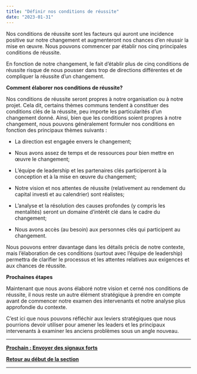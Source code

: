 ```yaml
---
title: "Définir nos conditions de réussite"
date: "2023-01-31"
---
```


Nos conditions de réussite sont les facteurs qui auront une incidence positive sur notre changement et augmenteront nos chances d’en réussir la mise en œuvre. Nous pouvons commencer par établir nos cinq principales conditions de réussite.

En fonction de notre changement, le fait d’établir plus de cinq conditions de réussite risque de nous pousser dans trop de directions différentes et de compliquer la réussite d’un changement.

**Comment élaborer nos conditions de réussite?**

Nos conditions de réussite seront propres à notre organisation ou à notre projet. Cela dit, certains thèmes communs tendent à constituer des conditions clés de la réussite, peu importe les particularités d’un changement donné. Ainsi, bien que les conditions soient propres à notre changement, nous pouvons généralement formuler nos conditions en fonction des principaux thèmes suivants :

- La direction est engagée envers le changement;

- Nous avons assez de temps et de ressources pour bien mettre en œuvre le changement;

- L’équipe de leadership et les partenaires clés participeront à la conception et à la mise en œuvre du changement;

- Notre vision et nos attentes de réussite (relativement au rendement du capital investi et au calendrier) sont réalistes;

- L’analyse et la résolution des causes profondes (y compris les mentalités) seront un domaine d’intérêt clé dans le cadre du changement;

- Nous avons accès (au besoin) aux personnes clés qui participent au changement.

Nous pouvons entrer davantage dans les détails précis de notre contexte, mais l’élaboration de ces conditions (surtout avec l’équipe de leadership) permettra de clarifier le processus et les attentes relatives aux exigences et aux chances de réussite.

**Prochaines étapes**

Maintenant que nous avons élaboré notre vision et cerné nos conditions de réussite, il nous reste un autre élément stratégique à prendre en compte avant de commencer notre examen des intervenants et notre analyse plus approfondie du contexte.

C’est ici que nous pouvons réfléchir aux leviers stratégiques que nous pourrions devoir utiliser pour amener les leaders et les principaux intervenants à examiner les anciens problèmes sous un angle nouveau.

* * *

[******Prochain : Envoyer des signaux forts******](https://articles.alpha.canada.ca/framework-for-leading-change/fr/envoyer-des-signaux-forts/)

[**Retour au début de la section**](https://articles.alpha.canada.ca/framework-for-leading-change/fr/jeter-les-bases-dun-changement-reussi/)

* * *
